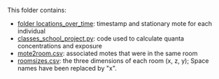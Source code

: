 
This folder contains:

- [folder locations_over_time](): timestamp and stationary mote for each individual
- [classes_school_project.py](): code used to calculate quanta concentrations and exposure
- [mote2room.csv](): associated motes that were in the same room
- [roomsizes.csv](): the three dimensions of each room (x, z, y); Space names have been replaced by "x".
